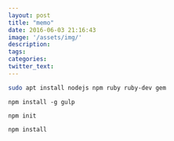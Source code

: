 ```yaml
---
layout: post
title: "memo"
date: 2016-06-03 21:16:43
image: '/assets/img/'
description:
tags:
categories:
twitter_text:
---
```


```bash
sudo apt install nodejs npm ruby ruby-dev gem
```

```
npm install -g gulp
```


```
npm init
```


```
npm install
```

